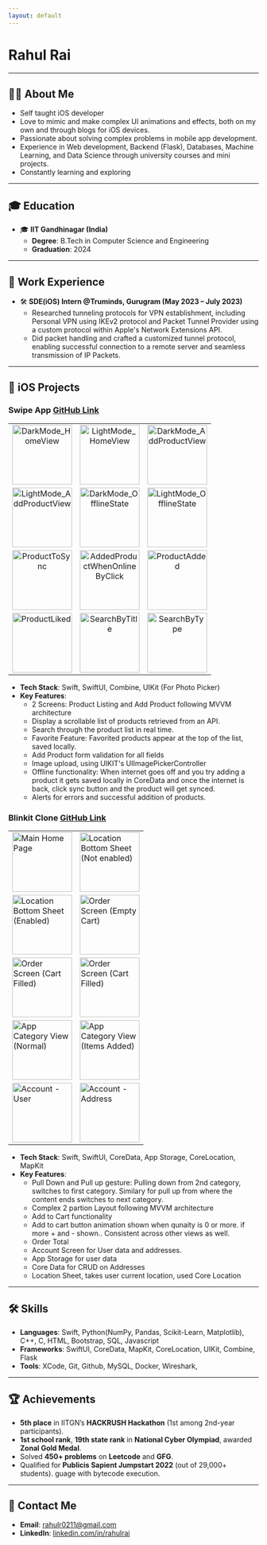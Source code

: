 ```yaml
---
layout: default
---
```

# Rahul Rai

--- 

## 👨‍💻 About Me  
- Self taught iOS developer 
- Love to mimic and make complex UI animations and effects, both on my own and through blogs for iOS devices.
- Passionate about solving complex problems in mobile app development.
- Experience in Web development, Backend (Flask), Databases, Machine Learning, and Data Science through university courses and mini projects.
- Constantly learning and exploring 

---

## 🎓 Education  
- 🎓 **IIT Gandhinagar (India)**  
  - **Degree**: B.Tech in Computer Science and Engineering  
  - **Graduation**: 2024  

---

## 💼 Work Experience  
- 🛠️ **SDE(iOS) Intern @Truminds, Gurugram (May 2023 – July 2023)**  
  - Researched tunneling protocols for VPN establishment, including Personal VPN using IKEv2 protocol and Packet Tunnel Provider using a custom protocol within Apple's Network Extensions API.
  - Did packet handling and crafted a customized tunnel protocol, enabling successful connection to a remote server and seamless transmission of IP Packets.

---

## 📱 iOS Projects  

### **Swipe App** [GitHub Link](https://github.com/RahulRai02/SwipeTakeHomeAssignment)

<table style="width:100%; text-align:center; border-spacing: 20px;">
  <tr>
    <td><img src="assets/img/swipe/DarkMode_HomeView.png" alt="DarkMode_HomeView" style="width: 120px; height: auto;"></td>
    <td><img src="assets/img/swipe/LightMode_HomeView.png" alt="LightMode_HomeView" style="width: 120px; height: auto;"></td>
    <td><img src="assets/img/swipe/DarkMode_AddProductView.png" alt="DarkMode_AddProductView" style="width: 120px; height: auto;"></td>
  </tr>
  <tr>
    <td><img src="assets/img/swipe/LightMode_AddProductView.png" alt="LightMode_AddProductView" style="width: 120px; height: auto;"></td>
    <td><img src="assets/img/swipe/DarkMode_OfflineState.png" alt="DarkMode_OfflineState" style="width: 120px; height: auto;"></td>
    <td><img src="assets/img/swipe/LightMode_OfflineState.png" alt="LightMode_OfflineState" style="width: 120px; height: auto;"></td>
  </tr>
  <tr>
    <td><img src="assets/img/swipe/ProductToSync.png" alt="ProductToSync" style="width: 120px; height: auto;"></td>
    <td><img src="assets/img/swipe/AddedProductWhenOnlineByClick.png" alt="AddedProductWhenOnlineByClick" style="width: 120px; height: auto;"></td>
    <td><img src="assets/img/swipe/ProductAdded.png" alt="ProductAdded" style="width: 120px; height: auto;"></td>
  </tr>
  <tr>
    <td><img src="assets/img/swipe/ProductLiked.png" alt="ProductLiked" style="width: 120px; height: auto;"></td>
    <td><img src="assets/img/swipe/Search by title.png" alt="SearchByTitle" style="width: 120px; height: auto;"></td>
    <td><img src="assets/img/swipe/SearchByType.png" alt="SearchByType" style="width: 120px; height: auto;"></td>
  </tr>
</table>


- **Tech Stack**: Swift, SwiftUI, Combine, UIKit (For Photo Picker)
- **Key Features**:  
  - 2 Screens: Product Listing and Add Product following MVVM architecture
  - Display a scrollable list of products retrieved from an API.
  - Search through the product list in real time.
  - Favorite Feature: Favorited products appear at the top of the list, saved locally.
  - Add Product form validation for all fields
  - Image upload, using UIKIT's UIImagePickerController
  - Offline functionality: When internet goes off and you try adding a product it gets saved locally in CoreData and once the internet is back, click sync button and the product will get synced.
  - Alerts for errors and successful addition of products.

### **Blinkit Clone** [GitHub Link](https://github.com/RahulRai02/BlinkitCloneSwift)

<table>
  <tr>
    <td><img src="assets/img/blinkit/homepage-portrait.png" alt="Main Home Page" style="width: 120px; height: auto;"></td>
    <td><img src="assets/img/blinkit/locationBottomSheet-portrait.png" alt="Location Bottom Sheet (Not enabled)" style="width: 120px; height: auto;"></td>

  </tr>
  <tr>
    <td><img src="assets/img/blinkit/locationBottomSheetLocationEnabled-portrait.png" alt="Location Bottom Sheet (Enabled)" style="width: 120px; height: auto;"></td>
    <td><img src="assets/img/blinkit/cartEmpty-portrait.png" alt="Order Screen (Empty Cart)" style="width: 120px; height: auto;"></td>
  </tr>
  <tr>
    <td><img src="assets/img/blinkit/cartSectionWithUpdatedTotal-portrait.png" alt="Order Screen (Cart Filled)" style="width: 120px; height: auto;"></td>
    <td><img src="assets/img/blinkit/switchingCategories-portrait.png" alt="Order Screen (Cart Filled)" style="width: 120px; height: auto;"></td>
  </tr>
  <tr>
    <td><img src="assets/img/blinkit/browseCategories-portrait.png" alt="App Category View (Normal)" style="width: 120px; height: auto;"></td>
    <td><img src="assets/img/blinkit/buttonStateAnimation-portrait.png" alt="App Category View (Items Added)" style="width: 120px; height: auto;"></td>
  </tr>
  <tr>
     <td><img src="assets/img/blinkit/AccountScreen-portrait.png" alt="Account - User" style="width: 120px; height: auto;"></td>
    <td><img src="assets/img/blinkit/accountAddressesScreen-portrait.png" alt="Account - Address" style="width: 120px; height: auto;"></td>
  </tr>
</table>


- **Tech Stack**: Swift, SwiftUI, CoreData, App Storage, CoreLocation, MapKit 
- **Key Features**:  
  - Pull Down and Pull up gesture: Pulling down from 2nd category, switches to first category. Similary for pull up from where the content ends switches to next category. 
  - Complex 2 partion Layout following MVVM architecture
  - Add to Cart functionality
  - Add to cart button animation shown when qunaity is 0 or more. if more + and - shown.. Consistent across other views as well.
  - Order Total
  - Account Screen for User data and addresses.
  - App Storage for user data
  - Core Data for CRUD on Addresses
  - Location Sheet, takes user current location, used Core Location

---

## 🛠️ Skills  
- **Languages**: Swift, Python(NumPy, Pandas, Scikit-Learn, Matplotlib), C++, C, HTML, Bootstrap, SQL, Javascript
- **Frameworks**: SwiftUI, CoreData, MapKit, CoreLocation, UIKit, Combine, Flask
- **Tools**: XCode, Git, Github, MySQL, Docker, Wireshark,   

---

## 🏆 Achievements

- **5th place** in IITGN’s **HACKRUSH Hackathon** (1st among 2nd-year participants).
- **1st school rank**, **19th state rank** in **National Cyber Olympiad**, awarded **Zonal Gold Medal**.
- Solved **450+ problems** on **Leetcode** and **GFG**.
- Qualified for **Publicis Sapient Jumpstart 2022** (out of 29,000+ students).
guage with bytecode execution.  

---

## 📧 Contact Me 
- **Email**: rahulr0211@gmail.com
- **LinkedIn**: [linkedin.com/in/rahulrai](https://www.linkedin.com/in/rahulrai02/)  




